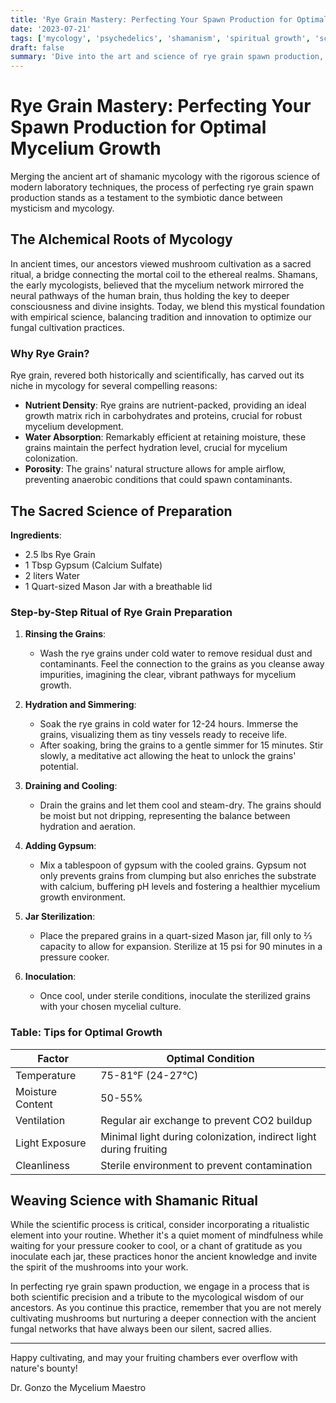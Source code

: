 ```yaml
---
title: 'Rye Grain Mastery: Perfecting Your Spawn Production for Optimal Mycelium Growth'
date: '2023-07-21'
tags: ['mycology', 'psychedelics', 'shamanism', 'spiritual growth', 'science', 'fungiculture', 'mind expansion', 'mushrooms', 'mycelium']
draft: false
summary: 'Dive into the art and science of rye grain spawn production, blending cutting-edge mycological techniques with ancient shamanic wisdom to cultivate potent mycelium efficiently.'
---
```


# Rye Grain Mastery: Perfecting Your Spawn Production for Optimal Mycelium Growth

Merging the ancient art of shamanic mycology with the rigorous science of modern laboratory techniques, the process of perfecting rye grain spawn production stands as a testament to the symbiotic dance between mysticism and mycology.

## The Alchemical Roots of Mycology

In ancient times, our ancestors viewed mushroom cultivation as a sacred ritual, a bridge connecting the mortal coil to the ethereal realms. Shamans, the early mycologists, believed that the mycelium network mirrored the neural pathways of the human brain, thus holding the key to deeper consciousness and divine insights. Today, we blend this mystical foundation with empirical science, balancing tradition and innovation to optimize our fungal cultivation practices.

### Why Rye Grain?

Rye grain, revered both historically and scientifically, has carved out its niche in mycology for several compelling reasons:

- **Nutrient Density**: Rye grains are nutrient-packed, providing an ideal growth matrix rich in carbohydrates and proteins, crucial for robust mycelium development.
- **Water Absorption**: Remarkably efficient at retaining moisture, these grains maintain the perfect hydration level, crucial for mycelium colonization.
- **Porosity**: The grains' natural structure allows for ample airflow, preventing anaerobic conditions that could spawn contaminants.

## The Sacred Science of Preparation

**Ingredients**:

- 2.5 lbs Rye Grain
- 1 Tbsp Gypsum (Calcium Sulfate)
- 2 liters Water
- 1 Quart-sized Mason Jar with a breathable lid

### Step-by-Step Ritual of Rye Grain Preparation

1. **Rinsing the Grains**:
   - Wash the rye grains under cold water to remove residual dust and contaminants. Feel the connection to the grains as you cleanse away impurities, imagining the clear, vibrant pathways for mycelium growth.

2. **Hydration and Simmering**:
   - Soak the rye grains in cold water for 12-24 hours. Immerse the grains, visualizing them as tiny vessels ready to receive life.
   - After soaking, bring the grains to a gentle simmer for 15 minutes. Stir slowly, a meditative act allowing the heat to unlock the grains' potential.

3. **Draining and Cooling**:
   - Drain the grains and let them cool and steam-dry. The grains should be moist but not dripping, representing the balance between hydration and aeration.

4. **Adding Gypsum**:
   - Mix a tablespoon of gypsum with the cooled grains. Gypsum not only prevents grains from clumping but also enriches the substrate with calcium, buffering pH levels and fostering a healthier mycelium growth environment.

5. **Jar Sterilization**:
   - Place the prepared grains in a quart-sized Mason jar, fill only to ⅔ capacity to allow for expansion. Sterilize at 15 psi for 90 minutes in a pressure cooker.
   
6. **Inoculation**:
   - Once cool, under sterile conditions, inoculate the sterilized grains with your chosen mycelial culture. 

### Table: Tips for Optimal Growth

| Factor               | Optimal Condition                                         |
|----------------------|-----------------------------------------------------------|
| Temperature          | 75-81°F (24-27°C)                                         |
| Moisture Content     | 50-55%                                                    |
| Ventilation          | Regular air exchange to prevent CO2 buildup               |
| Light Exposure       | Minimal light during colonization, indirect light during fruiting |
| Cleanliness          | Sterile environment to prevent contamination              |

## Weaving Science with Shamanic Ritual

While the scientific process is critical, consider incorporating a ritualistic element into your routine. Whether it's a quiet moment of mindfulness while waiting for your pressure cooker to cool, or a chant of gratitude as you inoculate each jar, these practices honor the ancient knowledge and invite the spirit of the mushrooms into your work.

In perfecting rye grain spawn production, we engage in a process that is both scientific precision and a tribute to the mycological wisdom of our ancestors. As you continue this practice, remember that you are not merely cultivating mushrooms but nurturing a deeper connection with the ancient fungal networks that have always been our silent, sacred allies.

---

Happy cultivating, and may your fruiting chambers ever overflow with nature's bounty!

Dr. Gonzo the Mycelium Maestro
```
